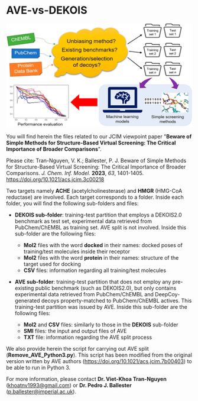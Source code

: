 # AVE-vs-DEKOIS

![Graphical-Abstract](https://github.com/vktrannguyen/AVE-vs-DEKOIS/blob/main/Graphical-Abstract.png)

You will find herein the files related to our JCIM viewpoint paper "**Beware of Simple Methods for Structure-Based Virtual Screening: The Critical Importance of Broader Comparisons**". 

Please cite: Tran-Nguyen, V. K.; Ballester, P. J. Beware of Simple Methods for Structure-Based Virtual Screening: The Critical Importance of Broader Comparisons. *J. Chem. Inf. Model.* **2023**, *63*, 1401-1405. https://doi.org/10.1021/acs.jcim.3c00218

Two targets namely **ACHE** (acetylcholinesterase) and **HMGR** (HMG-CoA reductase) are involved. Each target corresponds to a folder. Inside each folder, you will find the following sub-folders and files:

- **DEKOIS sub-folder**: training-test partition that employs a DEKOIS2.0 benchmark as test set, experimental data retrieved from PubChem/ChEMBL as training set. AVE split is not involved. Inside this sub-folder are the following files:
   - **Mol2** files with the word **docked** in their names: docked poses of training/test molecules inside their receptor
   - **Mol2** files with the word **protein** in their names: structure of the target used for docking
   - **CSV** files: information regarding all training/test molecules
   
- **AVE sub-folder**: training-test partition that does not employ any pre-existing public benchmark (such as DEKOIS2.0), but only contains experimental data retrieved from PubChem/ChEMBL and DeepCoy-generated decoys property-matched to PubChem/ChEMBL actives. This training-test partition was issued by AVE. Inside this sub-folder are the following files:
   - **Mol2** and **CSV** files: similarly to those in the **DEKOIS** sub-folder
   - **SMI** files: the input and output files of AVE
   - **TXT** file: information regarding the AVE split process
   
We also provide herein the script for carrying out AVE split (**Remove_AVE_Python3.py**). This script has been modified from the original version written by AVE authors (https://doi.org/10.1021/acs.jcim.7b00403) to be able to run in Python 3.

For more information, please contact **Dr. Viet-Khoa Tran-Nguyen** (khoatnv1993@gmail.com) or **Dr. Pedro J. Ballester** (p.ballester@imperial.ac.uk).

